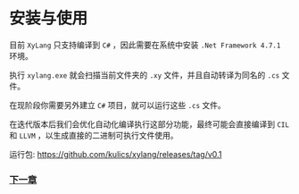 # 安装与使用
目前 `XyLang` 只支持编译到 `C#` ，因此需要在系统中安装 `.Net Framework 4.7.1` 环境。  

执行 `xylang.exe` 就会扫描当前文件夹的 `.xy` 文件，并且自动转译为同名的 `.cs` 文件。  

在现阶段你需要另外建立 `C#` 项目，就可以运行这些 `.cs` 文件。

在迭代版本后我们会优化自动化编译执行这部分功能，最终可能会直接编译到 `CIL` 和 `LLVM` ，以生成直接的二进制可执行文件使用。

运行包:
<https://github.com/kulics/xylang/releases/tag/v0.1>

### [下一章](基础语法.md)